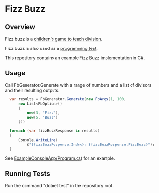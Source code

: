 # Fizz Buzz

## Overview 

Fizz buzz Is a [children's game to teach division](https://en.wikipedia.org/wiki/Fizz_buzz).

Fizz buzz is also used as a [programming test](https://blog.codinghorror.com/why-cant-programmers-program/).

This repository contains an example Fizz Buzz implementation in C#.

## Usage

  Call FbGenerator.Generate with a range of numbers and a list of divisors and their resulting outputs.

``` csharp
  var results = FbGenerator.Generate(new FbArgs(1, 100,
      new List<FbOption>()
      {
          new(3, "Fizz"),
          new(5, "Buzz")
      }));

  foreach (var fizzBuzzResponse in results)
  {
      Console.WriteLine(
          $"{fizzBuzzResponse.Index}: {fizzBuzzResponse.FizzBuzz}");
  }
```
  See [ExampleConsoleApp/Program.cs]('./ExampleConsoleApp/Program.cs)) for an example.


## Running Tests

Run the command "dotnet test" in the repository root.
